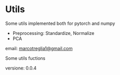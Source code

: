 # Utils
Some utils implemented both for pytorch and numpy


* Preprocessing: Standardize, Normalize
* PCA

email:  marcotreglia1@gmail.com


Some utils fuctions

versione: 0.0.4
